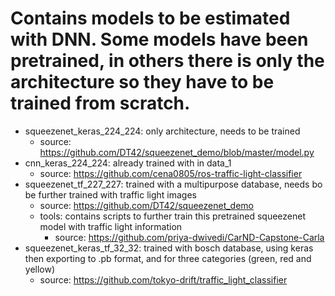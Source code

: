 # Contains models to be estimated with DNN. Some models have been pretrained, in others there is only the architecture so they have to be trained from scratch.
- squeezenet_keras_224_224: only architecture, needs to be trained
	- source: https://github.com/DT42/squeezenet_demo/blob/master/model.py
- cnn_keras_224_224: already trained with in data_1
	- source: https://github.com/cena0805/ros-traffic-light-classifier
- squeezenet_tf_227_227: trained with a multipurpose database, needs bo be further trained with traffic light images
	- source: https://github.com/DT42/squeezenet_demo
	- tools: contains scripts to further train this pretrained squeezenet model with traffic light information
		- source: https://github.com/priya-dwivedi/CarND-Capstone-Carla
- squeezenet_keras_tf_32_32: trained with bosch database, using keras then exporting to .pb format, and for three categories (green, red and yellow)
	- source: https://github.com/tokyo-drift/traffic_light_classifier
